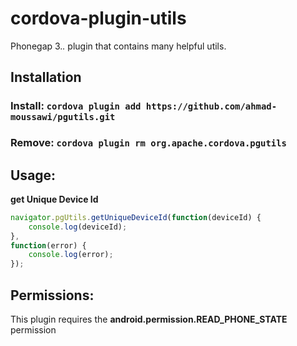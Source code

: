 cordova-plugin-utils
===========================================================================

Phonegap 3.*.* plugin that contains many helpful utils.

## Installation
### Install: ```cordova plugin add https://github.com/ahmad-moussawi/pgutils.git```

### Remove:  ```cordova plugin rm org.apache.cordova.pgutils```

## Usage: 

**get Unique Device Id**

```js
navigator.pgUtils.getUniqueDeviceId(function(deviceId) {
	console.log(deviceId);
}, 
function(error) {
	console.log(error);
});
```

## Permissions:

This plugin requires the **android.permission.READ_PHONE_STATE** permission